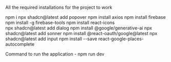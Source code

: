 All the required installations for the project to work

npm i
npx shadcn@latest add popover
npm install axios
npm install  firebase    
npm install -g firebase-tools
npm install react-icons  
npx shadcn@latest add dialog
npm install @google/generative-ai
npx shadcn@latest add sonner
npm install @react-oauth/google@latest
npx shadcn@latest add input
npm install --save react-google-places-autocomplete

Command to run the application - npm run dev
